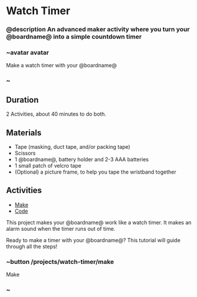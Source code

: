 # Watch Timer

### @description An advanced maker activity where you turn your @boardname@ into a simple countdown timer

### ~avatar avatar

Make a watch timer with your @boardname@

### ~

## Duration

2 Activities, about 40 minutes to do both.

## Materials
* Tape (masking, duct tape, and/or packing tape)
* Scissors
* 1 @boardname@, battery holder and 2-3 AAA batteries
* 1 small patch of velcro tape
* (Optional) a picture frame, to help you tape the wristband together

## Activities

* [Make](/projects/watch-timer/make)
* [Code](/projects/watch-timer/code)

This project makes your @boardname@ work like a watch timer. It makes an alarm sound when the
timer runs out of time.

Ready to make a timer with your @boardname@? This tutorial will guide through all the steps!

### ~button /projects/watch-timer/make

Make

### ~
